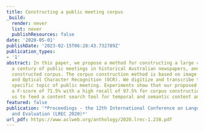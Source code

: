 ```yaml
---
title: Constructing a public meeting corpus
_build:
  render: never
  list: never
  publishResources: false
date: '2020-05-01'
publishDate: '2023-02-15T06:28:43.732789Z'
publication_types:
- '1'
abstract: In this paper, we propose a method for constructing a large corpus about
  a century of public meetings in historical Australian newspapers, and analyze the
  constructed corpus. The corpus construction method is based on image processing
  and Optical Character Recognition (OCR). We digitize and transcribe texts of the
  specific topic of public meeting. Experiments show that our proposed method achieves
  a F-score of 71.5% with a high recall of 97.5% for corpus construction. This allows
  us to feed a content search tool for temporal and semantic content analysis.
featured: false
publication: '*Proceedings - the 12th International Conference on Language Resources
  and Evaluation (LREC 2020)*'
url_pdf: https://www.aclweb.org/anthology/2020.lrec-1.238.pdf
---
```


